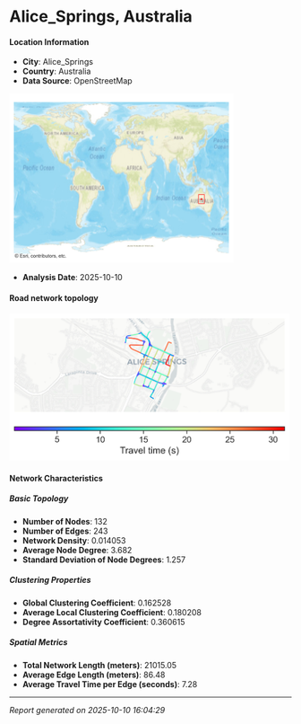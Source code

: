 # Alice_Springs, Australia

#### Location Information

- **City**: Alice_Springs
- **Country**: Australia
- **Data Source**: OpenStreetMap
<img src="Alice_Springs_location.png" alt="Alice_Springs Location Map" width="400" />

- **Analysis Date**: 2025-10-10

#### Road network topology

<img src="Alice_Springs_network_map.png" alt="Alice_Springs Road Network Map" width="500"/>

#### Network Characteristics

##### Basic Topology

- **Number of Nodes**: 132
- **Number of Edges**: 243
- **Network Density**: 0.014053
- **Average Node Degree**: 3.682
- **Standard Deviation of Node Degrees**: 1.257

##### Clustering Properties

- **Global Clustering Coefficient**: 0.162528
- **Average Local Clustering Coefficient**: 0.180208
- **Degree Assortativity Coefficient**: 0.360615

##### Spatial Metrics

- **Total Network Length (meters)**: 21015.05
- **Average Edge Length (meters)**: 86.48
- **Average Travel Time per Edge (seconds)**: 7.28

---
*Report generated on 2025-10-10 16:04:29*
